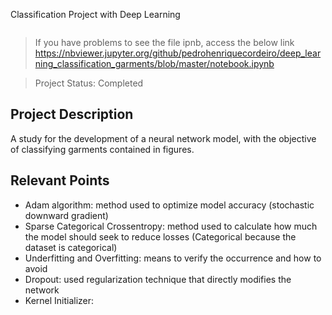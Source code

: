 
Classification Project with Deep Learning

<p aling="center">
    <img src = >
</p>

> If you have problems to see the file ipnb, access the below link
> https://nbviewer.jupyter.org/github/pedrohenriquecordeiro/deep_learning_classification_garments/blob/master/notebook.ipynb

> Project Status: Completed

## Project Description
A study for the development of a neural network model, with the objective of classifying garments contained in figures.

## Relevant Points
* Adam algorithm: method used to optimize model accuracy (stochastic downward gradient)
* Sparse Categorical Crossentropy: method used to calculate how much the model should seek to reduce losses (Categorical because the dataset is categorical)
* Underfitting and Overfitting: means to verify the occurrence and how to avoid
* Dropout: used regularization technique that directly modifies the network
* Kernel Initializer: